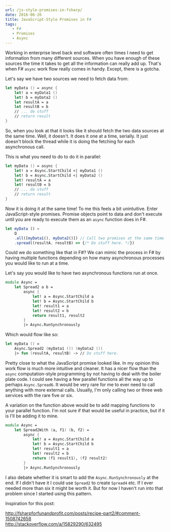 ```yaml
---
url: /js-style-promises-in-fsharp/
date: 2016-06-26
title: JavaScript-Style Promises in F#
tags:
   - F#
   - Promises
   - Async
---
```


Working in enterprise level back end software often times I need to get
information from many different sources. When you have enough of these sources
the time it takes to get all the information can really add up. That's when F#
`async` work flow really comes in handy. Except, there is a gotcha.

Let's say we have two sources we need to fetch data from:

```fsharp
let myData () = async {
    let! a = myData1 ()
    let! b = myData2 ()
    let resultA = a
    let resultB = b
    // ... do stuff
    // return result
}
```

So, when you look at that it looks like it should fetch the two data sources at
the same time. Well, it doesn't. It does it one at a time, serially. It just
doesn't block the thread while it is doing the fetching for each asynchronous
call.

This is what you need to do to do it in parallel:

```fsharp
let myData () = async {
    let! a = Async.StartChild <| myData1 ()
    let! b = Async.StartChild <| myData2 ()
    let! resultA = a
    let! resultB = b
    // ... do stuff
    // return result
}
```

Now it is doing it at the same time! To me this feels a bit unintuitive. Enter
JavaScript-style promises. Promise objects point to data and don't execute
until you are ready to execute them as an `async` function does in F#.

```js
let myData () =
    Q
    .all([myData1(), myData2()]) // Call two promises at the same time.
    .spread((resultA, resultB) => {/* Do stuff here. */})
```

Could we do something like that in F#? We can mimic the process in F# by having
multiple functions depending on how many asynchronous processes you would like
to run at a time.

Let's say you would like to have two asynchronous functions run at once.

```fsharp
module Async =
    let Spread2 a b =
        async {
            let! a = Async.StartChild a
            let! b = Async.StartChild b
            let! result1 = a
            let! result2 = b
            return result1, result2
        }
        |> Async.RunSynchronously
```

Which would flow like so:

```fsharp
let myData () =
    Async.Spread2 (myData1 ()) (myData2 ())
    |> fun (resultA, resultB) -> // Do stuff here.
```

Pretty close to what the JavaScript promise looked like. In my opinion this
work flow is much more intuitive and cleaner. It has a nicer flow than the
`async` computation-style programming by not having to deal with the boiler
plate code. I could see having a few parallel functions all the way up to perhaps
`Async.Spread6`. It would be very rare for me to ever need to call anything with
more external calls. Usually, I'm only calling two or three web services with the
rare five or six.

A variation on the function above would be to add mapping functions to your parallel
function. I'm not sure if that would be useful in practice, but if it is I'll be
adding it to mine.

```fsharp
module Async =
    let Spread2With (a, f1) (b, f2) =
        async {
            let! a = Async.StartChild a
            let! b = Async.StartChild b
            let! result1 = a
            let! result2 = b
            return (f1 result1), (f2 result2)
        }
        |> Async.RunSynchronously
```

I also debate whether it is smart to add the `Async.RunSynchronously` at the end. If I didn't have it I could use `Spread2` to create `Spread4` etc. If I ever needed more than six it might be worth it. But for now I haven't run into that problem since I started using this pattern.

Inspiration for this post:

<http://fsharpforfunandprofit.com/posts/recipe-part2/#comment-1508742658>  
<http://stackoverflow.com/a/15829290/632495>

